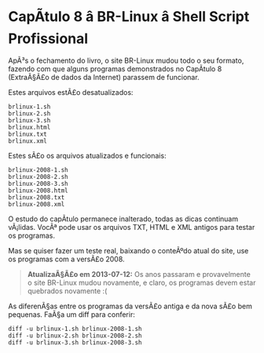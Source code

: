 # CapÃ­tulo 8 â BR-Linux â Shell Script Profissional

ApÃ³s o fechamento do livro, o site BR-Linux mudou todo o seu formato, fazendo com que alguns programas demonstrados no CapÃ­tulo 8 (ExtraÃ§Ã£o de dados da Internet) parassem de funcionar.

Estes arquivos estÃ£o desatualizados:

    brlinux-1.sh
    brlinux-2.sh
    brlinux-3.sh
    brlinux.html
    brlinux.txt
    brlinux.xml

Estes sÃ£o os arquivos atualizados e funcionais:

    brlinux-2008-1.sh
    brlinux-2008-2.sh
    brlinux-2008-3.sh
    brlinux-2008.html
    brlinux-2008.txt
    brlinux-2008.xml

O estudo do capÃ­tulo permanece inalterado, todas as dicas continuam vÃ¡lidas. VocÃª pode usar os arquivos TXT, HTML e XML antigos para testar os programas.

Mas se quiser fazer um teste real, baixando o conteÃºdo atual do site, use os programas com a versÃ£o 2008.

> **AtualizaÃ§Ã£o em 2013-07-12:** Os anos passaram e provavelmente o site BR-Linux mudou novamente, e claro, os programas devem estar quebrados novamente :(

As diferenÃ§as entre os programas da versÃ£o antiga e da nova sÃ£o bem pequenas. FaÃ§a um diff para conferir:

    diff -u brlinux-1.sh brlinux-2008-1.sh
    diff -u brlinux-2.sh brlinux-2008-2.sh
    diff -u brlinux-3.sh brlinux-2008-3.sh
